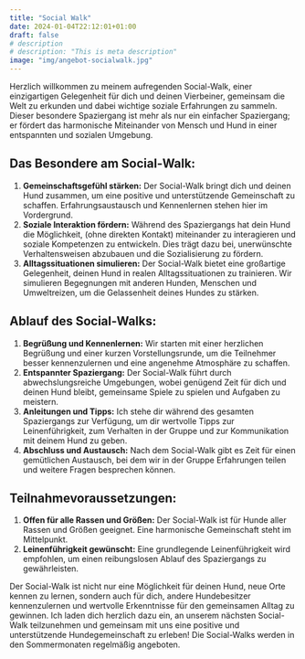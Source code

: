 ```yaml
---
title: "Social Walk"
date: 2024-01-04T22:12:01+01:00
draft: false
# description
# description: "This is meta description"
image: "img/angebot-socialwalk.jpg"
---
```



Herzlich willkommen zu meinem aufregenden Social-Walk, einer einzigartigen Gelegenheit für dich und
deinen Vierbeiner, gemeinsam die Welt zu erkunden und dabei wichtige soziale Erfahrungen zu sammeln.
Dieser besondere Spaziergang ist mehr als nur ein einfacher Spaziergang; er fördert das harmonische
Miteinander von Mensch und Hund in einer entspannten und sozialen Umgebung.

## Das Besondere am Social-Walk:

1. **Gemeinschaftsgefühl stärken:** Der Social-Walk bringt dich und deinen Hund zusammen, um eine
   positive und unterstützende Gemeinschaft zu schaffen. Erfahrungsaustausch und Kennenlernen stehen
   hier im Vordergrund.
2. **Soziale Interaktion fördern:** Während des Spaziergangs hat dein Hund die Möglichkeit, (ohne
   direkten Kontakt) miteinander zu interagieren und soziale Kompetenzen zu entwickeln. Dies trägt
   dazu bei, unerwünschte Verhaltensweisen abzubauen und die Sozialisierung zu fördern.
3. **Alltagssituationen simulieren:** Der Social-Walk bietet eine großartige Gelegenheit, deinen
   Hund in realen Alltagssituationen zu trainieren. Wir simulieren Begegnungen mit anderen Hunden,
   Menschen und Umweltreizen, um die Gelassenheit deines Hundes zu stärken.

## Ablauf des Social-Walks:

1. **Begrüßung und Kennenlernen:** Wir starten mit einer herzlichen Begrüßung und einer kurzen
   Vorstellungsrunde, um die Teilnehmer besser kennenzulernen und eine angenehme Atmosphäre zu
   schaffen.
2. **Entspannter Spaziergang:** Der Social-Walk führt durch abwechslungsreiche Umgebungen, wobei
   genügend Zeit für dich und deinen Hund bleibt, gemeinsame Spiele zu spielen und Aufgaben zu
   meistern.
3. **Anleitungen und Tipps:** Ich stehe dir während des gesamten Spaziergangs zur Verfügung, um dir
   wertvolle Tipps zur Leinenführigkeit, zum Verhalten in der Gruppe und zur Kommunikation mit
   deinem Hund zu geben.
4. **Abschluss und Austausch:** Nach dem Social-Walk gibt es Zeit für einen gemütlichen Austausch,
   bei dem wir in der Gruppe Erfahrungen teilen und weitere Fragen besprechen können.

## Teilnahmevoraussetzungen:

1. **Offen für alle Rassen und Größen:** Der Social-Walk ist für Hunde aller Rassen und Größen
   geeignet. Eine harmonische Gemeinschaft steht im Mittelpunkt.
2. **Leinenführigkeit gewünscht:** Eine grundlegende Leinenführigkeit wird empfohlen, um einen
   reibungslosen Ablauf des Spaziergangs zu gewährleisten.

Der Social-Walk ist nicht nur eine Möglichkeit für deinen Hund, neue Orte kennen zu lernen, sondern
auch für dich, andere Hundebesitzer kennenzulernen und wertvolle Erkenntnisse für den gemeinsamen
Alltag zu gewinnen. Ich laden dich herzlich dazu ein, an unserem nächsten Social-Walk teilzunehmen
und gemeinsam mit uns eine positive und unterstützende Hundegemeinschaft zu erleben! Die
Social-Walks werden in den Sommermonaten regelmäßig angeboten.
